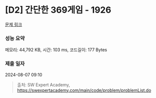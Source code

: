# [D2] 간단한 369게임 - 1926 

[문제 링크](https://swexpertacademy.com/main/code/problem/problemDetail.do?contestProbId=AV5PTeo6AHUDFAUq) 

### 성능 요약

메모리: 44,792 KB, 시간: 103 ms, 코드길이: 177 Bytes

### 제출 일자

2024-08-07 09:10



> 출처: SW Expert Academy, https://swexpertacademy.com/main/code/problem/problemList.do